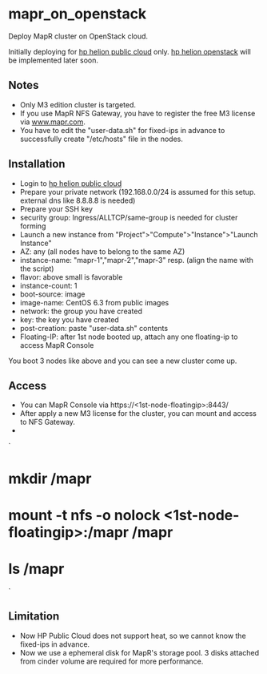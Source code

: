 mapr_on_openstack
=================

Deploy MapR cluster on OpenStack cloud.

Initially deploying for [hp helion public cloud](https://horizon.hpcloud.com) only.
[hp helion openstack](https://helion.hpwsportal.com/) will be implemented later soon.

Notes
-----
* Only M3 edition cluster is targeted.
* If you use MapR NFS Gateway, you have to register the free M3 license via www.mapr.com.
* You have to edit the "user-data.sh" for fixed-ips in advance to successfully create "/etc/hosts" file in the nodes.
 
Installation
------------
* Login to [hp helion public cloud](https://horizon.hpcloud.com)
* Prepare your private network (192.168.0.0/24 is assumed for this setup. external dns like 8.8.8.8 is needed)
* Prepare your SSH key
* security group: Ingress/ALLTCP/same-group is needed for cluster forming
* Launch a new instance from "Project">"Compute">"Instance">"Launch Instance"
* AZ: any (all nodes have to belong to the same AZ)
* instance-name: "mapr-1","mapr-2","mapr-3" resp. (align the name with the script)
* flavor: above small is favorable
* instance-count: 1
* boot-source: image
* image-name: CentOS 6.3 from public images
* network: the group you have created
* key: the key you have created
* post-creation: paste "user-data.sh" contents
* Floating-IP: after 1st node booted up, attach any one floating-ip to access MapR Console

You boot 3 nodes like above and you can see a new cluster come up.

Access
------
* You can MapR Console via https://<1st-node-floatingip>:8443/
* After apply a new M3 license for the cluster, you can mount and access to NFS Gateway.
* 
`
# mkdir /mapr  
# mount -t nfs -o nolock <1st-node-floatingip>:/mapr /mapr  
# ls /mapr  
`

Limitation
----------
* Now HP Public Cloud does not support heat, so we cannot know the fixed-ips in advance.
* Now we use a ephemeral disk for MapR's storage pool. 3 disks attached from cinder volume are required for more performance.
